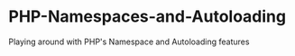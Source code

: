 PHP-Namespaces-and-Autoloading
==============================

Playing around with PHP's Namespace and Autoloading features